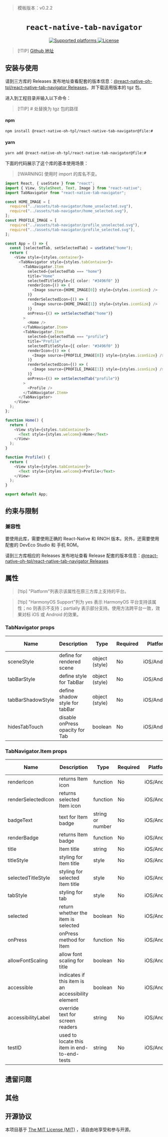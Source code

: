 <!-- {% raw %} -->

> 模板版本：v0.2.2

<p align="center">
  <h1 align="center"> <code>react-native-tab-navigator</code> </h1>
</p>
<p align="center">
    <a href="https://github.com/ptomasroos/react-native-tab-navigator">
        <img src="https://img.shields.io/badge/platforms-android%20|%20ios%20|%20harmony%20-lightgrey.svg" alt="Supported platforms" />
    </a>
    <a href="https://github.com/ptomasroos/react-native-tab-navigator/blob/master/LICENSE">
        <img src="https://img.shields.io/badge/license-MIT-green.svg" alt="License" />
        <!-- <img src="https://img.shields.io/badge/license-Apache-blue.svg" alt="License" /> -->
    </a>
</p>

> [!TIP] [Github 地址](https://github.com/react-native-oh-library/react-native-tab-navigator)

## 安装与使用

请到三方库的 Releases 发布地址查看配套的版本信息：[@react-native-oh-tpl/react-native-tab-navigator Releases](https://github.com/react-native-oh-library/react-native-tab-navigator/releases)，并下载适用版本的 tgz 包。

进入到工程目录并输入以下命令：

> [!TIP] # 处替换为 tgz 包的路径

<!-- tabs:start -->

#### **npm**

```bash
npm install @react-native-oh-tpl/react-native-tab-navigator@file:#
```

#### **yarn**

```bash
yarn add @react-native-oh-tpl/react-native-tab-navigator@file:#
```

<!-- tabs:end -->

下面的代码展示了这个库的基本使用场景：

> [!WARNING] 使用时 import 的库名不变。

```ts
import React, { useState } from "react";
import { View, StyleSheet, Text, Image } from "react-native";
import TabNavigator from "react-native-tab-navigator";

const HOME_IMAGE = [
  require("../assets/tab-navigator/home_unselected.svg"),
  require("../assets/tab-navigator/home_selected.svg"),
];
const PROFILE_IMAGE = [
  require("../assets/tab-navigator/profile_unselected.svg"),
  require("../assets/tab-navigator/profile_selected.svg"),
];

const App = () => {
  const [selectedTab, setSelectedTab] = useState("home");
  return (
    <View style={styles.container}>
      <TabNavigator style={styles.tabContainer}>
        <TabNavigator.Item
          selected={selectedTab === "home"}
          title="Home"
          selectedTitleStyle={{ color: "#3496f0" }}
          renderIcon={() => (
            <Image source={HOME_IMAGE[0]} style={styles.iconSize} />
          )}
          renderSelectedIcon={() => (
            <Image source={HOME_IMAGE[1]} style={styles.iconSize} />
          )}
          onPress={() => setSelectedTab("home")}
        >
          <Home />
        </TabNavigator.Item>
        <TabNavigator.Item
          selected={selectedTab === "profile"}
          title="Profile"
          selectedTitleStyle={{ color: "#3496f0" }}
          renderIcon={() => (
            <Image source={PROFILE_IMAGE[0]} style={styles.iconSize} />
          )}
          renderSelectedIcon={() => (
            <Image source={PROFILE_IMAGE[1]} style={styles.iconSize} />
          )}
          onPress={() => setSelectedTab("profile")}
        >
          <Profile />
        </TabNavigator.Item>
      </TabNavigator>
    </View>
  );
};

function Home() {
  return (
    <View style={styles.tabContainer}>
      <Text style={styles.welcome}>Home</Text>
    </View>
  );
}

function Profile() {
  return (
    <View style={styles.tabContainer}>
      <Text style={styles.welcome}>Profile</Text>
    </View>
  );
}

export default App;
```

## 约束与限制

### 兼容性

要使用此库，需要使用正确的 React-Native 和 RNOH 版本。另外，还需要使用配套的 DevEco Studio 和 手机 ROM。

请到三方库相应的 Releases 发布地址查看 Release 配套的版本信息：[@react-native-oh-tpl/react-native-tab-navigator Releases](https://github.com/react-native-oh-library/react-native-tab-navigator/releases)

## 属性

> [!tip] "Platform"列表示该属性在原三方库上支持的平台。

> [!tip] "HarmonyOS Support"列为 yes 表示 HarmonyOS 平台支持该属性；no 则表示不支持；partially 表示部分支持。使用方法跨平台一致，效果对标 iOS 或 Android 的效果。

### TabNavigator props

| Name              | Description                     | Type           | Required | Platform    | HarmonyOS Support |
| ----------------- | ------------------------------- | -------------- | -------- | ----------- | ----------------- |
| sceneStyle        | define for rendered scene       | object (style) | No       | iOS/Android | Yes               |
| tabBarStyle       | define style for TabBar         | object (style) | No       | iOS/Android | Yes               |
| tabBarShadowStyle | define shadow style for tabBar  | object (style) | No       | iOS/Android | Yes               |
| hidesTabTouch     | disable onPress opacity for Tab | boolean        | No       | iOS/Android | Yes               |

### TabNavigator.Item props

| Name               | Description                                        | Type             | Required | Platform    | HarmonyOS Support |
| ------------------ | -------------------------------------------------- | ---------------- | -------- | ----------- | ----------------- |
| renderIcon         | returns Item icon                                  | function         | No       | iOS/Android | Yes               |
| renderSelectedIcon | returns selected Item icon                         | function         | No       | iOS/Android | Yes               |
| badgeText          | text for Item badge                                | string or number | No       | iOS/Android | Yes               |
| renderBadge        | returns Item badge                                 | function         | No       | iOS/Android | Yes               |
| title              | Item title                                         | string           | No       | iOS/Android | Yes               |
| titleStyle         | styling for Item title                             | style            | No       | iOS/Android | Yes               |
| selectedTitleStyle | styling for selected Item title                    | style            | No       | iOS/Android | Yes               |
| tabStyle           | styling for tab                                    | style            | No       | iOS/Android | Yes               |
| selected           | return whether the item is selected                | boolean          | No       | iOS/Android | Yes               |
| onPress            | onPress method for Item                            | function         | No       | iOS/Android | Yes               |
| allowFontScaling   | allow font scaling for title                       | boolean          | No       | iOS/Android | Yes               |
| accessible         | indicates if this item is an accessibility element | boolean          | No       | iOS/Android | Yes               |
| accessibilityLabel | override text for screen readers                   | string           | No       | iOS/Android | Yes               |
| testID             | used to locate this item in end-to-end-tests       | string           | No       | iOS/Android | Yes               |

## 遗留问题

## 其他

## 开源协议

本项目基于 [The MIT License (MIT)](https://github.com/ptomasroos/react-native-tab-navigator/blob/master/LICENSE) ，请自由地享受和参与开源。

<!-- {% endraw %} -->
